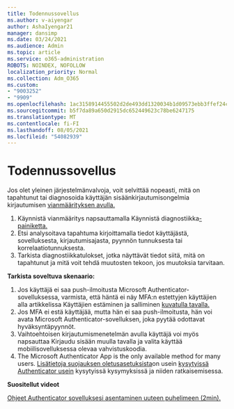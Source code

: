 ```yaml
---
title: Todennussovellus
ms.author: v-aiyengar
author: AshaIyengar21
manager: dansimp
ms.date: 03/24/2021
ms.audience: Admin
ms.topic: article
ms.service: o365-administration
ROBOTS: NOINDEX, NOFOLLOW
localization_priority: Normal
ms.collection: Adm_O365
ms.custom:
- "9003252"
- "9909"
ms.openlocfilehash: 1ac3158914455502d2de493dd1320034b1d09573ebb3ffef24c23eb1e816cad0
ms.sourcegitcommit: b5f7da89a650d2915dc652449623c78be6247175
ms.translationtype: MT
ms.contentlocale: fi-FI
ms.lasthandoff: 08/05/2021
ms.locfileid: "54082939"
---
```

# <a name="authentication-app"></a>Todennussovellus

Jos olet yleinen järjestelmänvalvoja, voit selvittää nopeasti, mitä on tapahtunut tai diagnosoida käyttäjän sisäänkirjautumisongelmia kirjautumisen [vianmäärityksen avulla.](https://ms.portal.azure.com/microsoft.onmicrosoft.com?loginHint=shhada@microsoft.com#blade/Microsoft_AAD_IAM/ActiveDirectoryMenuBlade/diagnose/symptomId/ms_aad_dxp_signin_caDiagnoseAndSolveSummarySymptom)

1. Käynnistä vianmääritys napsauttamalla Käynnistä diagnostiikka[-painiketta.](https://portal.azure.com/#blade/Microsoft_AAD_IAM/ActiveDirectoryMenuBlade/diagnose/symptomId/ms_aad_dxp_signin_caDiagnoseAndSolveSummarySymptom) 
1. Etsi analysoitava tapahtuma kirjoittamalla tiedot käyttäjästä, sovelluksesta, kirjautumisajasta, pyynnön tunnuksesta tai korrelaatiotunnuksesta.
1. Tarkista diagnostiikkatulokset, jotka näyttävät tiedot siitä, mitä on tapahtunut ja mitä voit tehdä muutosten tekoon, jos muutoksia tarvitaan.

**Tarkista soveltuva skenaario:**

1. Jos käyttäjä ei saa push-ilmoitusta Microsoft Authenticator-sovelluksessa, varmista, että häntä ei näy MFA:n estettyjen käyttäjien alla artikkelissa Käyttäjien estäminen ja salliminen [kuvatulla tavalla.](https://portal.azure.com/#blade/Microsoft_AAD_IAM/ActiveDirectoryMenuBlade/diagnose/symptomId/ms_aad_dxp_signin_caDiagnoseAndSolveSummarySymptom)
1. Jos MFA ei estä käyttäjää, mutta hän ei saa push-ilmoitusta, hän voi avata Microsoft Authenticator-sovelluksen, joka pyytää odottavat hyväksyntäpyynnöt.
1. Vaihtoehtoisen kirjautumismenetelmän avulla käyttäjä voi myös napsauttaa Kirjaudu sisään muulla tavalla ja valita käyttää mobiilisovelluksessa olevaa vahvistuskoodia.
1. The Microsoft Authenticator App is the only available method for many users. [Lisätietoja suojauksen oletusasetuksista](https://docs.microsoft.com/azure/active-directory/fundamentals/concept-fundamentals-security-defaults)on usein [kysytyissä Authenticator usein](https://docs.microsoft.com/azure/active-directory/user-help/user-help-auth-app-faq) kysytyissä kysymyksissä ja niiden ratkaisemisessa.
 
**Suositellut videot**

[Ohjeet Authenticator sovelluksesi asentaminen uuteen puhelimeen (2min).](https://go.microsoft.com/fwlink/?linkid=2158163&clcid=0x409)
